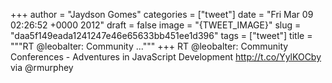 
+++
author = "Jaydson Gomes"
categories = ["tweet"]
date = "Fri Mar 09 02:26:52 +0000 2012"
draft = false
image = "{TWEET_IMAGE}"
slug = "daa5f149eada1241247e46e65633bb451ee1d396"
tags = ["tweet"]
title = """RT @leobalter: Community ..."""
+++
RT @leobalter: Community Conferences - Adventures in JavaScript Development http://t.co/YylKOCby via @rmurphey

